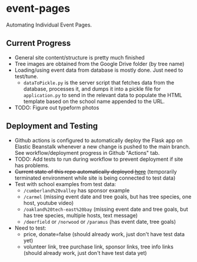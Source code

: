 # event-pages
Automating Individual Event Pages.

## Current Progress
- General site content/structure is pretty much finished
- Tree images are obtained from the Google Drive folder (by tree name)
- Loading/using event data from database is mostly done. Just need to test/tune.
    - `dataToPickle.py` is the server script that fetches data from the database, processes it, and dumps it into a pickle file for `application.py` to send in the relevant data to populate the HTML template based on the school name appended to the URL. 
- TODO: Figure out typeform photos

## Deployment and Testing
- Github actions is configured to automatically deploy the Flask app on Elastic Beanstalk whenever a new change is pushed to the main branch. See workflow/deployment progress in Github "Actions" tab. 
- TODO: Add tests to run during workflow to prevent deployment if site has problems.
- ~~Current state of this repo automatically deployed [here](http://test-environment.eba-s4xs6euy.us-east-1.elasticbeanstalk.com/Timber%20Woods%20High%20School)~~ (temporarily terminated environment while site is being connected to test data)
- Test with school examples from test data:
    - `/cumberland%20valley` has sponsor example
    - `/carmel` (missing event date and tree goals, but has tree species, one host, youtube video)
    - `/oakland%20tech-east%20bay` (missing event date and tree goals, but has tree species, multiple hosts, text message)
    - `/deerfield` or `/norwood` or `/paramus` (has event date, tree goals)
- Need to test: 
    - price, donate=false (should already work, just don't have test data yet)
    - volunteer link, tree purchase link, sponsor links, tree info links (should already work, just don't have test data yet)

